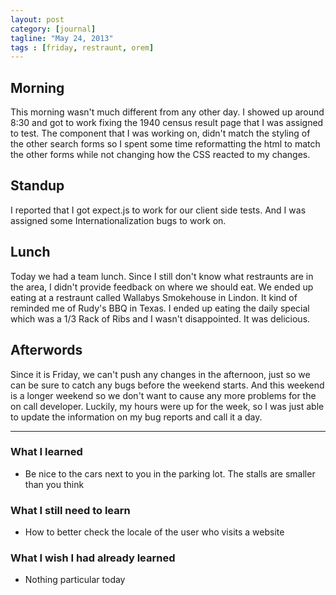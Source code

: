 ```yaml
---
layout: post
category: [journal]
tagline: "May 24, 2013"
tags : [friday, restraunt, orem]
---
```

## Morning
This morning wasn't much different from any other day. I showed up around 8:30 and 
got to work fixing the 1940 census result page that I was assigned to test. The 
component that I was working on, didn't match the styling of the other search forms 
so I spent some time reformatting the html to match the other forms while not changing 
how the CSS reacted to my changes.

## Standup
I reported that I got expect.js to work for our client side tests. And I was 
assigned some Internationalization bugs to work on.

## Lunch
Today we had a team lunch. Since I still don't know what restraunts are in the 
area, I didn't provide feedback on where we should eat. We ended up eating at a 
restraunt called Wallabys Smokehouse in Lindon. It kind of reminded me of Rudy's 
BBQ in Texas. I ended up eating the daily special which was a 1/3 Rack of Ribs and 
I wasn't disappointed. It was delicious.

## Afterwords
Since it is Friday, we can't push any changes in the afternoon, just so we can be 
sure to catch any bugs before the weekend starts. And this weekend is a longer 
weekend so we don't want to cause any more problems for the on call developer. 
Luckily, my hours were up for the week, so I was just able to update the information 
on my bug reports and call it a day.

- - -

### What I learned
+ Be nice to the cars next to you in the parking lot. The stalls are smaller than you think

### What I still need to learn
+ How to better check the locale of the user who visits a website

### What I wish I had already learned
+ Nothing particular today